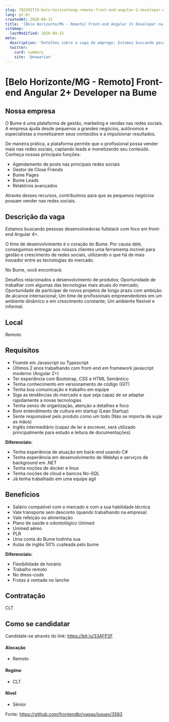 ```yaml
---
slug: 702292719-belo-horizontemg-remoto-front-end-angular-2-developer-na-bume
lang: pt-br
createdAt: 2020-09-15
title: '[Belo Horizonte/MG - Remoto] Front-end Angular 2+ Developer na Bume - Vaga de Emprego'
sitemap:
  lastModified: 2020-09-15
meta:
  description: 'Detalhes sobre a vaga de emprego: Estamos buscando pessoas desenvolvedoras fullstack com foco em front-end Angular 4+. O time de desenvolvimento é o coração do Bume. Por causa dele, conseguimos entregar aos nossos clientes uma ferramenta incrível para gestão e crescimento de redes sociais, utilizando o que há de mais inovador entre as tecnologias do mercado. No Bume, você encontrará: Desafios relacionados a desenvolvimento de produtos; Oportunidade de trabalhar com algumas das tecnologias mais atuais do mercado; Oportunidade de participar de novos projetos de longo prazo com ambição de alcance internacional; Um time de profissionais empreendedores em um ambiente dinâmico e em crescimento constante; Um ambiente flexível e informal.'
  twitter:
    card: summary
    site: '@nawarian'
---
```


# [Belo Horizonte/MG - Remoto] Front-end Angular 2+ Developer na Bume

## Nossa empresa

O Bume é uma plataforma de gestão, marketing e vendas nas redes sociais. A empresa ajuda desde pequenos a grandes negócios, autônomos e especialistas a monetizarem seus conteúdos e a impulsionar resultados.

De maneira prática, a plataforma permite que o profissional possa vender mais nas redes sociais, captando leads e monetizando seu conteúdo. Conheça nossas principais funções:
- Agendamento de posts nas principais redes sociais
- Gestor de Close Friends
- Bume Pages
- Bume Leads
- Relatórios avançados

Através desses recursos, contribuímos para que as pequenos negócios possam vender nas redes sociais.

## Descrição da vaga

Estamos buscando pessoas desenvolvedoras fullstack com foco em front-end Angular 4+.

O time de desenvolvimento é o coração do Bume. Por causa dele, conseguimos entregar aos nossos clientes uma ferramenta incrível para gestão e crescimento de redes sociais, utilizando o que há de mais inovador entre as tecnologias do mercado.

No Bume, você encontrará:

Desafios relacionados a desenvolvimento de produtos;
Oportunidade de trabalhar com algumas das tecnologias mais atuais do mercado;
Oportunidade de participar de novos projetos de longo prazo com ambição de alcance internacional;
Um time de profissionais empreendedores em um ambiente dinâmico e em crescimento constante;
Um ambiente flexível e informal.

## Local

Remoto

## Requisitos

- Fluente em Javascript ou Typescript
- Últimos 2 anos trabalhando com front-end em framework javascript moderno (Angular 2+)
- Ter experiência com Bootstrap, CSS e HTML Semântico
- Tenha conhecimento em versionamento de código (GIT)
- Tenha boa comunicação e trabalho em equipe
- Siga as tendências do mercado e que seja capaz de se adaptar rapidamente a novas tecnologias
- Tenha senso de organização, atenção a detalhes e foco
- Bom entendimento de cultura em startup (Lean Startup)
- Sente responsável pelo produto como um todo (Não se importa de sujar as mãos)
- Inglês intermediário (capaz de ler e escrever, será utilizado principalmente para estudo e leitura de documentações)

**Diferenciais:**
- Tenha experiência de atuação em back-end usando C#
- Tenha experiência em desenvolvimento de WebApi e serviços de background em .NET
- Tenha noções de docker e linux
- Tenha noções de cloud e bancos No-SQL
- Já tenha trabalhado em uma equipe ágil

## Benefícios

- Salário compatível com o mercado e com a sua habilidade técnica
- Vale transporte sem desconto (quando trabalhando na empresa)
- Vale refeição ou alimentação
- Plano de saúde e odontológico Unimed
- Unimed aéreo
- PLR
- Uma conta do Bume todinha sua
- Aulas de inglês 50% custeada pelo bume


**Diferenciais:**
- Flexibilidade de horário
- Trabalho remoto
- No dress-code
- Frutas à vontade no lanche

## Contratação

CLT

## Como se candidatar

Candidate-se através do link: https://bit.ly/33AFP2F

#### Alocação
- Remoto

#### Regime
- CLT

#### Nível
- Sênior

Fonte: https://github.com/frontendbr/vagas/issues/3583